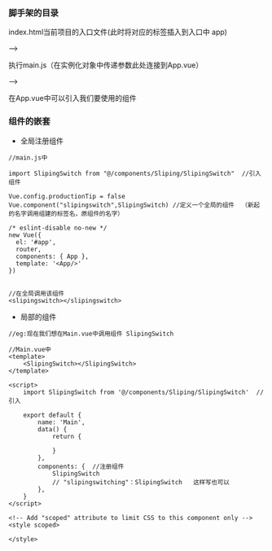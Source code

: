 
### 脚手架的目录

index.html当前项目的入口文件(此时将对应的标签插入到入口中 app)

-->

执行main.js（在实例化对象中传递参数此处连接到App.vue）

-->

在App.vue中可以引入我们要使用的组件


### 组件的嵌套
* 全局注册组件
```
//main.js中

import SlipingSwitch from "@/components/Sliping/SlipingSwitch"  //引入组件

Vue.config.productionTip = false
Vue.component("slipingswitch",SlipingSwitch) //定义一个全局的组件  （新起的名字调用组建的标签名，原组件的名字）

/* eslint-disable no-new */
new Vue({
  el: '#app',
  router,
  components: { App },
  template: '<App/>'
})


//在全局调用该组件
<slipingswitch></slipingswitch>
```
* 局部的组件
```
//eg:现在我们想在Main.vue中调用组件 SlipingSwitch

//Main.vue中
<template>
	<SlipingSwitch></SlipingSwitch>
</template>

<script>
	import SlipingSwitch from '@/components/Sliping/SlipingSwitch'  //引入

	export default {
		name: 'Main',
		data() {
			return {
				
			}
		},
		components: {  //注册组件
			SlipingSwitch
			// "slipingswitching"：SlipingSwitch   这样写也可以
		},
	}
</script>

<!-- Add "scoped" attribute to limit CSS to this component only -->
<style scoped>

</style>

```